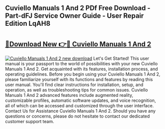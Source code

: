## Cuviello Manuals 1 And 2 PDf Free Download - Part-dFJ Service Owner Guide - User Repair Edition LqAH8

# <h2><a href="http://bc48609.oget.top/?id=Cuviello+Manuals+1+And+2">🔗Download New 👉🔴 Cuviello Manuals 1 And 2</a></h2>

[![Cuviello Manuals 1 And 2 new download](https://i.imgur.com/5g1atiW.png)](http://bc48609.oget.top/?id=Cuviello+Manuals+1+And+2)
Let's Get Started! This user manual is your passport to the world of possibilities with your new Cuviello Manuals 1 And 2. Get acquainted with its features, installation process, and operating guidelines. Before you begin using your Cuviello Manuals 1 And 2, please familiarize yourself with its functions and features by reading this user manual. You'll find clear instructions for installation, setup, and operation, as well as troubleshooting tips for common issues. Cuviello Manuals 1 And 2 advanced features include augmented reality, customizable profiles, automatic software updates, and voice recognition, all of which can be accessed and customized through the user interface. Contact Us for Assistance Cuviello Manuals 1 And 2. Should you have any questions or concerns, please do not hesitate to contact our dedicated customer support team.
